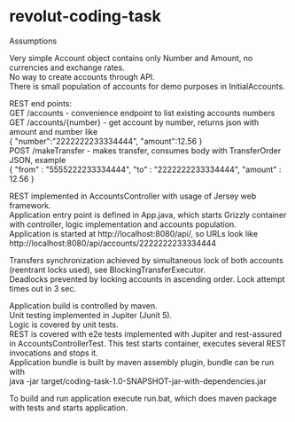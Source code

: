 # revolut-coding-task

Assumptions

Very simple Account object contains only Number and Amount, no currencies and exchange rates.<br>
No way to create accounts through API.<br>
There is small population of accounts for demo purposes in InitialAccounts.

REST end points:<br>
GET /accounts - convenience endpoint to list existing accounts numbers<br>
GET /accounts/{number} - get account by number, returns json with amount and number like<br> 
    {
        "number":"2222222233334444",
        "amount":12.56
    }
    <br>
POST /makeTransfer - makes transfer, consumes body with TransferOrder JSON, example<br>
    {
        "from" : "5555222233334444",
        "to" : "2222222233334444",
        "amount" : 12.56
    }
    
REST implemented in AccountsController with usage of Jersey web framework.<br>
Application entry point is defined in App.java, which starts Grizzly container
with controller, logic implementation and accounts population.<br>
Application is started at http://localhost:8080/api/, so URLs look like http://localhost:8080/api/accounts/2222222233334444

Transfers synchronization achieved by simultaneous lock of both accounts (reentrant locks used), see BlockingTransferExecutor.<br>
Deadlocks prevented by locking accounts in ascending order. Lock attempt times out in 3 sec. 

Application build is controlled by maven.<br>
Unit testing implemented in Jupiter (Junit 5).<br>
Logic is covered by unit tests.<br>
REST is covered with e2e tests implemented with Jupiter and rest-assured in AccountsControllerTest.
This test starts container, executes several REST invocations and stops it.<br>
Application bundle is built by maven assembly plugin, bundle can be run with<br>
java -jar target/coding-task-1.0-SNAPSHOT-jar-with-dependencies.jar

To build and run application execute run.bat, which does maven package with tests and starts application.